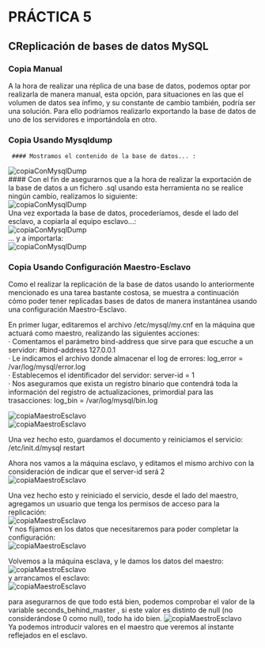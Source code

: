 # PRÁCTICA 5 

## CReplicación de bases de datos MySQL

### Copia Manual
A la hora de realizar una réplica de una base de datos, podemos optar por realizarla de manera manual, esta opción, para situaciones en las que el volumen de datos sea ínfimo, y su constante de cambio también, podría ser una solución. Para ello podríamos realizarlo exportando la base de datos de uno de los servidores e importándola en otro.
         
### Copia Usando Mysqldump
	 #### Mostramos el contenido de la base de datos... :     
![copiaConMysqlDump](https://github.com/miguelangelrdguez/swap1415/blob/master/Pr%C3%A1cticas/P5/img/2.PNG)  	   
     #### Con el fin de asegurarnos que a la hora de realizar la exportación de la base de datos a un fichero .sql usando esta herramienta no se realice ningún cambio, realizamos lo siguiente:      
![copiaConMysqlDump](https://github.com/miguelangelrdguez/swap1415/blob/master/Pr%C3%A1cticas/P5/img/3.PNG)     
     Una vez exportada la base de datos, procederíamos, desde el lado del esclavo, a copiarla al equipo esclavo...:     
![copiaConMysqlDump](https://github.com/miguelangelrdguez/swap1415/blob/master/Pr%C3%A1cticas/P5/img/4.PNG)           
     ... y a importarla:      
![copiaConMysqlDump](https://github.com/miguelangelrdguez/swap1415/blob/master/Pr%C3%A1cticas/P5/img/5.PNG)      


### Copia Usando Configuración Maestro-Esclavo       
Como el realizar la replicación de la base de datos usando lo anteriormente mencionado es una tarea bastante costosa, se muestra a continuación cómo poder tener replicadas bases de datos de manera instantánea usando una configuración Maestro-Esclavo.      

En primer lugar, editaremos el archivo /etc/mysql/my.cnf en la máquina que actuará como maestro, realizando las siguientes acciones:      
· Comentamos el parámetro bind-address que sirve para que escuche a un servidor: #bind-address 127.0.0.1     
· Le indicamos el archivo donde almacenar el log de errores: log_error = /var/log/mysql/error.log       
· Establecemos el identificador del servidor: server-id = 1       
· Nos aseguramos que exista un registro binario que contendrá toda la información del registro de actualizaciones, primordial para las trasacciones: log_bin = /var/log/mysql/bin.log        

![copiaMaestroEsclavo](https://github.com/miguelangelrdguez/swap1415/blob/master/Pr%C3%A1cticas/P5/img/5_1.PNG)     
![copiaMaestroEsclavo](https://github.com/miguelangelrdguez/swap1415/blob/master/Pr%C3%A1cticas/P5/img/5_2.PNG)     

Una vez hecho esto, guardamos el documento y reiniciamos el servicio: /etc/init.d/mysql restart     

Ahora nos vamos a la máquina esclavo, y editamos el mismo archivo con la consideración de indicar que el server-id será 2     
![copiaMaestroEsclavo](https://github.com/miguelangelrdguez/swap1415/blob/master/Pr%C3%A1cticas/P5/img/5_3.PNG)       

Una vez hecho esto y reiniciado el servicio, desde el lado del maestro, agregamos un usuario que tenga los permisos de acceso para la replicación:     
![copiaMaestroEsclavo](https://github.com/miguelangelrdguez/swap1415/blob/master/Pr%C3%A1cticas/P5/img/7.PNG)    
Y nos fijamos en los datos que necesitaremos para poder completar la configuración:      
![copiaMaestroEsclavo](https://github.com/miguelangelrdguez/swap1415/blob/master/Pr%C3%A1cticas/P5/img/6.PNG)    

Volvemos a la máquina esclava, y le damos los datos del maestro:    
![copiaMaestroEsclavo](https://github.com/miguelangelrdguez/swap1415/blob/master/Pr%C3%A1cticas/P5/img/8.PNG)      
y arrancamos el esclavo:     
![copiaMaestroEsclavo](https://github.com/miguelangelrdguez/swap1415/blob/master/Pr%C3%A1cticas/P5/img/9.PNG)        

para asegurarnos de que todo está bien, podemos comprobar el valor de la variable seconds_behind_master , si este valor es distinto de null (no considerándose 0 como null), todo ha ido bien.
![copiaMaestroEsclavo](https://github.com/miguelangelrdguez/swap1415/blob/master/Pr%C3%A1cticas/P5/img/11.PNG)      
Ya podemos introducir valores en el maestro que veremos al instante reflejados en el esclavo.